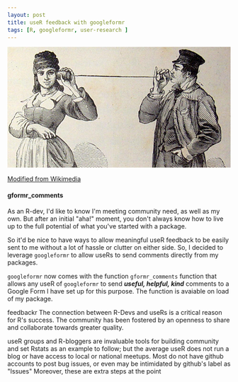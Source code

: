 ```yaml
---
layout: post
title: useR feedback with googleformr
tags: [R, googleformr, user-research ]
---
```


![](/images/phone_string.png)

<a href='https://upload.wikimedia.org/wikipedia/commons/5/53/Tel%C3%A9fono_de_cordel_(1882).jpg'>Modified from Wikimedia</a>


#### gformr_comments

As an R-dev, I'd like to know I'm meeting community need, as well as my own. But after an initial "aha!" moment, you don't always know how to live up to the full potential of what you've started with a package.

So it'd be nice to have ways to allow meaningful useR feedback to be easily sent to me without a lot of hassle or clutter on either side. So, I decided to leverage `googleformr` to allow useRs to send comments directly from my packages.

`googleformr` now comes with the function `gformr_comments` function that allows any useR of `googleformr` to send ***useful, helpful, kind*** comments to a Google Form I have set up for this purpose. The function is avaiable on load of my package.






feedbackr
The connection between R-Devs and useRs is a critical reason for R's success. The community has been fostered by an openness to share and collaborate towards greater quality.

useR groups and R-bloggers are invaluable tools for building community and set Rstats as an example to follow; but the average useR does not run a blog or have access to local or national meetups. Most do not have github accounts to post bug issues, or even may be intimidated by github's label as "Issues" Moreover, these are extra steps at the point



